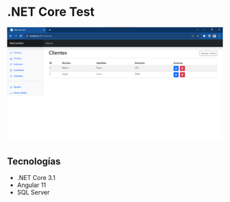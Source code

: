 # .NET Core Test
![Screenshot](https://github.com/MikeDLoera/NetCoreTest/blob/main/Front/ClientApp/src/assets/Screenshot.png?raw=true)

## Tecnologías

 - .NET Core 3.1
 - Angular 11
 - SQL Server

